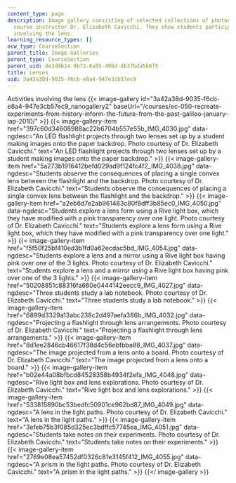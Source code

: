 ```yaml
---
content_type: page
description: Image gallery consisting of selected collections of photos taken by the
  course instructor Dr. Elizabeth Cavicchi. They show students participating in activities
  involving the lens.
learning_resource_types: []
ocw_type: CourseSection
parent_title: Image Galleries
parent_type: CourseSection
parent_uid: 0e3d9b14-9b72-6a55-496d-db37bda5b6f5
title: Lenses
uid: 3a42a38d-9035-f6cb-e8a4-947e3cb57ec9
---
```


Activities involving the lens
{{< image-gallery id="3a42a38d-9035-f6cb-e8a4-947e3cb57ec9_nanogallery2" baseUrl="/courses/ec-050-recreate-experiments-from-history-inform-the-future-from-the-past-galileo-january-iap-2010/" >}}
{{< image-gallery-item href="397c60d34608988ac22b6704b557e55b_IMG_4030.jpg" data-ngdesc="An LED flashlight projects through two lenses set up by a student making images onto the paper backdrop. Photo courtesy of Dr. Elizabeth Cavicchi." text="An LED flashlight projects through two lenses set up by a student making images onto the paper backdrop." >}}
{{< image-gallery-item href="5a273b1916412befd029ad9f124fc4f2_IMG_4038.jpg" data-ngdesc="Students observe the consequences of placing a single convex lens between the flashlight and the backdrop. Photo courtesy of Dr. Elizabeth Cavicchi." text="Students observe the consequences of placing a single convex lens between the flashlight and the backdrop." >}}
{{< image-gallery-item href="a2eb6d7e2ab961463c80f8dff3b85ec0_IMG_4050.jpg" data-ngdesc="Students explore a lens form using a Rive light box, which they have modified with a pink transparency over one light. Photo courtesy of Dr. Elizabeth Cavicchi." text="Students explore a lens form using a Rive light box, which they have modified with a pink transparency over one light." >}}
{{< image-gallery-item href="f5f50f25bf410ed3b1fd0a62ecdac5bd_IMG_4054.jpg" data-ngdesc="Students explore a lens and a mirror using a Rive light box having pink over one of the 3 lights. Photo courtesy of Dr. Elizabeth Cavicchi." text="Students explore a lens and a mirror using a Rive light box having pink over one of the 3 lights." >}}
{{< image-gallery-item href="50208851c88316fa660e0444142eecc9_IMG_4027.jpg" data-ngdesc="Three students study a lab notebook. Photo courtesy of Dr. Elizabeth Cavicchi." text="Three students study a lab notebook." >}}
{{< image-gallery-item href="6899d3329a13abc238c2d497aefa386b_IMG_4032.jpg" data-ngdesc="Projecting a flashlight through lens arrangements. Photo courtesy of Dr. Elizabeth Cavicchi." text="Projecting a flashlight through lens arrangements." >}}
{{< image-gallery-item href="8d1ee2846cb46617f38d4c56ebfbba88_IMG_4037.jpg" data-ngdesc="The image projected from a lens onto a board. Photo courtesy of Dr. Elizabeth Cavicchi." text="The image projected from a lens onto a board." >}}
{{< image-gallery-item href="b02e44a08bfbcd84528358b4934f2efa_IMG_4048.jpg" data-ngdesc="Rive light box and lens explorations. Photo courtesy of Dr. Elizabeth Cavicchi." text="Rive light box and lens explorations." >}}
{{< image-gallery-item href="533815890bc53bedfc50901ce962bd87_IMG_4049.jpg" data-ngdesc="A lens in the light paths. Photo courtesy of Dr. Elizabeth Cavicchi." text="A lens in the light paths." >}}
{{< image-gallery-item href="3efeb75b3f085d325ec3bdffc57745ea_IMG_4051.jpg" data-ngdesc="Students take notes on their experiments. Photo courtesy of Dr. Elizabeth Cavicchi." text="Students take notes on their experiments." >}}
{{< image-gallery-item href="2769e08ea57452df0326c81e3145f412_IMG_4055.jpg" data-ngdesc="A prism in the light paths. Photo courtesy of Dr. Elizabeth Cavicchi." text="A prism in the light paths." >}}
{{</ image-gallery >}}